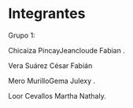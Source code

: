 # Integrantes

Grupo 1:

Chicaiza PincayJeancloude Fabian .

Vera Suárez César Fabián

Mero MurilloGema Julexy .

Loor Cevallos Martha Nathaly.
